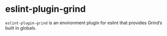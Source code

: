 # eslint-plugin-grind

`eslint-plugin-grind` is an environment plugin for eslint that provides Grind’s built in globals.
